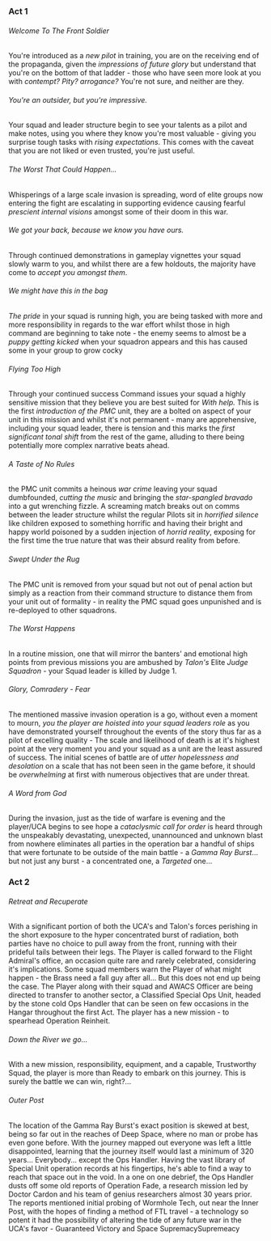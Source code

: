 ### Act 1
###### Welcome To The Front Soldier
You're introduced as a *new pilot* in training, you are on the receiving end of the propaganda, given the *impressions of future glory* but understand that you're on the bottom of that ladder - those who have seen more look at you with *contempt? Pity? arrogance?* You're not sure, and neither are they.
###### You're an outsider, but you're impressive.
Your squad and leader structure begin to see your talents as a pilot and make notes, using you where they know you're most valuable - giving you surprise tough tasks with *rising expectations*. This comes with the caveat that you are not liked or even trusted, you're just useful.
###### The Worst That Could Happen...
Whisperings of a large scale invasion is spreading, word of elite groups now entering the fight are escalating in supporting evidence causing fearful *prescient internal visions* amongst some of their doom in this war.
###### We got your back, because we know you have ours.
Through continued demonstrations in gameplay vignettes your squad slowly warm to you, and whilst there are a few holdouts, the majority have come to *accept you amongst them*. 
###### We might have this in the bag
*The pride* in your squad is running high, you are being tasked with more and more responsibility in regards to the war effort whilst those in high command are beginning to take note - the enemy seems to almost be a *puppy getting kicked* when your squadron appears and this has caused some in your group to grow cocky
###### Flying Too High 
Through your continued success Command issues your squad a highly sensitive mission that they believe you are best suited for *With help.* This is the first *introduction of the PMC* unit, they are a bolted on aspect of your unit in this mission and whilst it's not permanent - many are apprehensive, including your squad leader, there is tension and this marks the *first significant tonal shift* from the rest of the game, alluding to there being potentially more complex narrative beats ahead.
###### A Taste of No Rules
the PMC unit commits a heinous *war crime* leaving your squad dumbfounded, *cutting the music* and bringing the *star-spangled bravado* into a gut wrenching fizzle. A screaming match breaks out on comms between the leader structure whilst the regular Pilots sit in *horrified silence* like children exposed to something horrific and having their bright and happy world poisoned by a sudden injection of *horrid reality*, exposing for the first time the true nature that was their absurd reality from before.  
###### Swept Under the Rug
The PMC unit is removed from your squad but not out of penal action but simply as a reaction from their command structure to distance them from your unit out of formality - in reality the PMC squad goes unpunished and is re-deployed to other squadrons.
###### The Worst Happens
In a routine mission, one that will mirror the banters' and emotional high points from previous missions you are ambushed by *Talon's* Elite *Judge Squadron* - your Squad leader is killed by Judge 1. 
###### Glory, Comradery - Fear
The mentioned massive invasion operation is a go, without even a moment to mourn, *you the player are hoisted into your squad leaders role* as you have demonstrated yourself throughout the events of the story thus far as a pilot of excelling quality - The scale and likelihood of death is at it's highest point at the very moment you and your squad as a unit are the least assured of success. The initial scenes of battle are of *utter hopelessness and desolation* on a scale that has not been seen in the game before, it should be *overwhelming* at first with numerous objectives that are under threat.
###### A Word from God
During the invasion, just as the tide of warfare is evening and the player/UCA begins to see hope a *cataclysmic call for order* is heard through the unspeakably devastating, unexpected, unannounced and unknown blast from nowhere eliminates all parties in the operation bar a handful of ships that were fortunate to be outside of the main battle - a *Gamma Ray Burst*... but not just any burst - a concentrated one, a *Targeted* one...
### Act 2
###### Retreat and Recuperate
With a significant portion of both the UCA's and Talon's forces perishing in the short exposure to the hyper concentrated burst of radiation, both parties have no choice to pull away from the front, running with their prideful tails between their legs. The Player is called forward to the Flight Admiral's office, an occasion quite rare and rarely celebrated, considering it's implications. Some squad members warn the Player of what might happen - the Brass need a fall guy after all... But this does not end up being the case. The Player along with their squad and AWACS Officer are being directed to transfer to another sector, a Classified Special Ops Unit, headed by the stone cold Ops Handler that can be seen on few occasions in the Hangar throughout the first Act. The player has a new mission - to spearhead Operation Reinheit.

###### Down the River we go...
With a new mission, responsibility, equipment, and a capable, Trustworthy Squad, the player is more than Ready to embark on this journey. This is surely the battle we can win, right?... 

###### Outer Post
The location of the Gamma Ray Burst's exact position is skewed at best, being so far out in the reaches of Deep Space, where no man or probe has even gone before. With the journey mapped out everyone was left a little disappointed, learning that the journey itself would last a minimum of 320 years... Everybody... except the Ops Handler. Having the vast library of Special Unit operation records at his fingertips, he's able to find a way to reach that space out in the void. In a one on one debrief, the Ops Handler dusts off some old reports of Operation Fade, a research mission led by Doctor Cardon and his team of genius researchers almost 30 years prior. The reports mentioned initial probing of Wormhole Tech, out near the Inner Post, with the hopes of finding a method of FTL travel - a technology so potent it had the possibility of altering the tide of any future war in the UCA's favor - Guaranteed Victory and Space SupremacySupremeacy